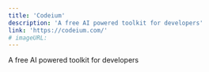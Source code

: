 ```yaml
---
title: 'Codeium'
description: 'A free AI powered toolkit for developers'
link: 'https://codeium.com/'
# imageURL:
---
```

A free AI powered toolkit for developers